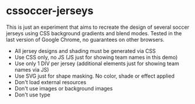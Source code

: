 # cssoccer-jerseys  
This is just an experiment that aims to recreate the design of several soccer jerseys using CSS background gradients and blend modes.  Tested in the last version of Google Chrome, no guarantees on other browsers.  
  
- All jersey designs and shading must be generated via CSS
- Use CSS only, no JS (JS just for showing team names in this demo)
- Use only 1 DIV per jersey (additional elements just for showing team names via JS)
- Use SVG just for shape masking. No color, shade or effect applied
- Don't load external resources
- Don't use images or background images
- Don't use type